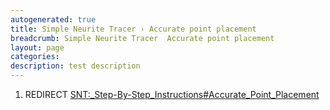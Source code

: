 ```yaml
---
autogenerated: true
title: Simple Neurite Tracer › Accurate point placement
breadcrumb: Simple Neurite Tracer  Accurate point placement
layout: page
categories: 
description: test description
---
```


1.  REDIRECT [SNT:\_Step-By-Step\_Instructions\#Accurate\_Point\_Placement](SNT__Step-By-Step_Instructions#Accurate_Point_Placement "wikilink")
